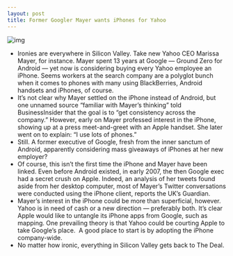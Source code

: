 ```yaml
---
layout: post
title: Former Googler Mayer wants iPhones for Yahoo
---
```

![img](http://media.idownloadblog.com/wp-content/uploads/2012/08/Yahoo-iPhone.jpeg)
* Ironies are everywhere in Silicon Valley. Take new Yahoo CEO Marissa Mayer, for instance. Mayer spent 13 years at Google — Ground Zero for Android — yet now is considering buying every Yahoo employee an iPhone. Seems workers at the search company are a polyglot bunch when it comes to phones with many using BlackBerries, Android handsets and iPhones, of course.
* It’s not clear why Mayer settled on the iPhone instead of Android, but one unnamed source “familiar with Mayer’s thinking” told BusinessInsider that the goal is to “get consistency across the company.” However, early on Mayer professed interest in the iPhone, showing up at a press meet-and-greet with an Apple handset. She later went on to explain: “I use lots of phones.”
* Still. A former executive of Google, fresh from the inner sanctum of Android, apparently considering mass giveaways of iPhones at her new employer?
* Of course, this isn’t the first time the iPhone and Mayer have been linked. Even before Android existed, in early 2007, the then Google exec had a secret crush on Apple. Indeed, an analysis of her tweets found aside from her desktop computer, most of Mayer’s Twitter conversations were conducted using the iPhone client, reports the UK’s Guardian.
* Mayer’s interest in the iPhone could be more than superficial, however. Yahoo is in need of cash or a new direction — preferably both. It’s clear Apple would like to untangle its iPhone apps from Google, such as mapping. One prevailing theory is that Yahoo could be courting Apple to take Google’s place.  A good place to start is by adopting the iPhone company-wide.
* No matter how ironic, everything in Silicon Valley gets back to The Deal.

